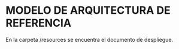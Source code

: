 # MODELO DE ARQUITECTURA DE REFERENCIA
En la carpeta /resources se encuentra el documento de despliegue.

